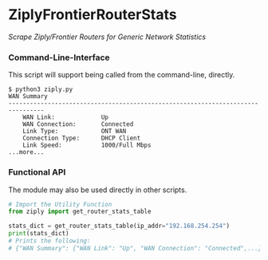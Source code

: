 # ZiplyFrontierRouterStats
*Scrape Ziply/Frontier Routers for Generic Network Statistics*


### Command-Line-Interface
This script will support being called from the command-line, directly.

```shell
$ python3 ziply.py
WAN Summary
--------------------------------------------------------------------------------
    WAN Link:             Up
    WAN Connection:       Connected
    Link Type:            ONT WAN
    Connection Type:      DHCP Client
    Link Speed:           1000/Full Mbps
...more...
```

### Functional API
The module may also be used directly in other scripts.

```python
# Import the Utility Function
from ziply import get_router_stats_table

stats_dict = get_router_stats_table(ip_addr="192.168.254.254")
print(stats_dict)
# Prints the following:
# {"WAN Summary": {"WAN Link": "Up", "WAN Connection": "Connected",...}}
```
